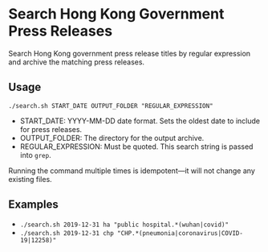 # Search Hong Kong Government Press Releases

Search Hong Kong government press release titles by regular expression and archive the matching press releases.

## Usage

`./search.sh START_DATE OUTPUT_FOLDER "REGULAR_EXPRESSION"`

- START_DATE: YYYY-MM-DD date format. Sets the oldest date to include for press releases.
- OUTPUT_FOLDER: The directory for the output archive.
- REGULAR_EXPRESSION: Must be quoted. This search string is passed into `grep`.

Running the command multiple times is idempotent—it will not change any existing files.

## Examples

- `./search.sh 2019-12-31 ha "public hospital.*(wuhan|covid)"`
- `./search.sh 2019-12-31 chp "CHP.*(pneumonia|coronavirus|COVID-19|12258)"`
